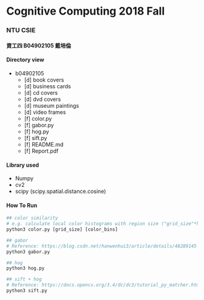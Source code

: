 # Cognitive Computing 2018 Fall
### NTU CSIE
#### 資工四 B04902105 戴培倫

#### Directory view

- b04902105
  - [d] book covers
  - [d] business cards
  - [d] cd covers
  - [d] dvd covers
  - [d] museum paintings
  - [d] video frames
  - [f] color.py
  - [f] gabor.py
  - [f] hog.py
  - [f] sift.py
  - [f] README.md
  - [f] Report.pdf

#### Library used

- Numpy
- cv2
- scipy (scipy.spatial.distance.cosine)

#### How To Run

```python
## color similarity
# e.g. calculate local color histograms with region size ("grid_size"*height, "grid_size"*width) with color quantized into "color_bins" bins.
python3 color.py [grid_size] [color_bins]

## gabor
# Reference: https://blog.csdn.net/hanwenhui3/article/details/48289145
python3 gabor.py

## hog
python3 hog.py

## sift + hog
# Reference: https://docs.opencv.org/3.4/dc/dc3/tutorial_py_matcher.html
python3 sift.py
```